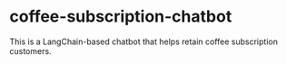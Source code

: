 # coffee-subscription-chatbot

This is a LangChain-based chatbot that helps retain coffee subscription customers.
